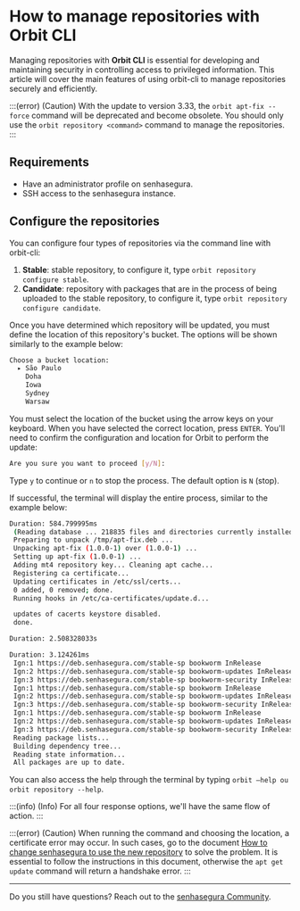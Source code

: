 # How to manage repositories with Orbit CLI

Managing repositories with **Orbit CLI** is essential for developing and maintaining security in controlling access to privileged information. This article will cover the main features of using orbit-cli to manage repositories securely and efficiently.

:::(error) (Caution)
With the update to version 3.33, the `orbit apt-fix --force` command will be deprecated and become obsolete. You should only use the `orbit repository <command>` command to manage the repositories.
:::

## Requirements
- Have an administrator profile on senhasegura.
- SSH access to the senhasegura instance.

## Configure the repositories
You can configure four types of repositories via the command line with orbit-cli:
1. **Stable**: stable repository, to configure it, type `orbit repository configure stable`.
2. **Candidate**: repository with packages that are in the process of being uploaded to the stable repository, to configure it, type `orbit repository configure candidate`.

Once you have determined which repository will be updated, you must define the location of this repository's bucket. The options will be shown similarly to the example below:

```bash
Choose a bucket location:
  ▸ São Paulo
    Doha
    Iowa
    Sydney
    Warsaw
```
You must select the location of the bucket using the arrow keys on your keyboard. When you have selected the correct location, press `ENTER`. You'll need to confirm the configuration and location for Orbit to perform the update:

```bash
Are you sure you want to proceed [y/N]:
```
Type `y` to continue or `n` to stop the process. The default option is `N` (stop).

If successful, the terminal will display the entire process, similar to the example below:

```bash
Duration: 584.799995ms
 (Reading database ... 218835 files and directories currently installed.)
 Preparing to unpack /tmp/apt-fix.deb ...
 Unpacking apt-fix (1.0.0-1) over (1.0.0-1) ...
 Setting up apt-fix (1.0.0-1) ...
 Adding mt4 repository key... Cleaning apt cache...
 Registering ca certificate...
 Updating certificates in /etc/ssl/certs...
 0 added, 0 removed; done.
 Running hooks in /etc/ca-certificates/update.d...

 updates of cacerts keystore disabled.
 done.

Duration: 2.508328033s

Duration: 3.124261ms
 Ign:1 https://deb.senhasegura.com/stable-sp bookworm InRelease
 Ign:2 https://deb.senhasegura.com/stable-sp bookworm-updates InRelease
 Ign:3 https://deb.senhasegura.com/stable-sp bookworm-security InRelease
 Ign:1 https://deb.senhasegura.com/stable-sp bookworm InRelease
 Ign:2 https://deb.senhasegura.com/stable-sp bookworm-updates InRelease
 Ign:3 https://deb.senhasegura.com/stable-sp bookworm-security InRelease
 Ign:1 https://deb.senhasegura.com/stable-sp bookworm InRelease
 Ign:2 https://deb.senhasegura.com/stable-sp bookworm-updates InRelease
 Ign:3 https://deb.senhasegura.com/stable-sp bookworm-security InRelease
 Reading package lists...
 Building dependency tree...
 Reading state information...
 All packages are up to date.
```
You can also access the help through the terminal by typing `orbit –help ou orbit repository --help`. 

:::(info) (Info)
For all four response options, we'll have the same flow of action.
:::

:::(error) (Caution)
When running the command and choosing the location, a certificate error may occur. In such cases, go to the document [How to change senhasegura to use the new repository](/v3-33/docs/installation-how-to-change-senhasegura-to-use-the-new-repository) to solve the problem. It is essential to follow the instructions in this document, otherwise the `apt get update` command will return a handshake error.
:::


***
Do you still have questions? Reach out to the [senhasegura Community](https://community.senhasegura.io/).